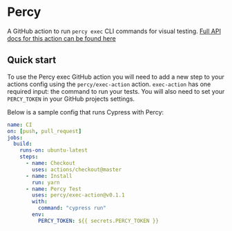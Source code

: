 # Percy

A GitHub action to run `percy exec` CLI commands for visual testing. [Full API docs for this action
can be found here](https://docs.percy.io/docs/github-actions#section-exec-action)

## Quick start

To use the Percy exec GitHub action you will need to add a new step to your
actions config using the `percy/exec-action` action. `exec-action` has one
required input: the command to run your tests. You will also need to set your
`PERCY_TOKEN` in your GitHub projects settings.

Below is a sample config that runs Cypress with Percy:

``` yaml
name: CI
on: [push, pull_request]
jobs:
  build:
    runs-on: ubuntu-latest
    steps:
      - name: Checkout
        uses: actions/checkout@master
      - name: Install
        run: yarn
      - name: Percy Test
        uses: percy/exec-action@v0.1.1
        with:
          command: "cypress run"
        env:
          PERCY_TOKEN: ${{ secrets.PERCY_TOKEN }}
```
